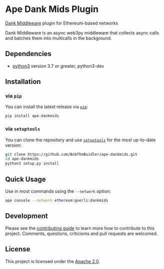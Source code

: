 # Ape Dank Mids Plugin

[Dank Middleware](https://github.com/BobTheBuidler/dank_mids) plugin for Ethereum-based networks

Dank Middleware is an async web3py middleware that collects async calls and batches them into multicalls in the background.

## Dependencies

* [python3](https://www.python.org/downloads) version 3.7 or greater, python3-dev

## Installation

### via `pip`

You can install the latest release via [`pip`](https://pypi.org/project/pip/):

```bash
pip install ape-dankmids
```

### via `setuptools`

You can clone the repository and use [`setuptools`](https://github.com/pypa/setuptools) for the most up-to-date version:

```bash
git clone https://github.com/BobTheBuidler/ape-dankmids.git
cd ape-dankmids
python3 setup.py install
```

## Quick Usage

Use in most commands using the `--network` option:

```bash
ape console --network ethereum:goerli:dankmids
```

## Development

Please see the [contributing guide](CONTRIBUTING.md) to learn more how to contribute to this project.
Comments, questions, criticisms and pull requests are welcomed.

## License

This project is licensed under the [Apache 2.0](LICENSE).